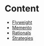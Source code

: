 # Content

- [Flyweight](./flyweight.md)
- [Memento](./memento.md)
- [Rationals](./rationals.md)
- [Strategies](./fintech/trading/strategies.md)
